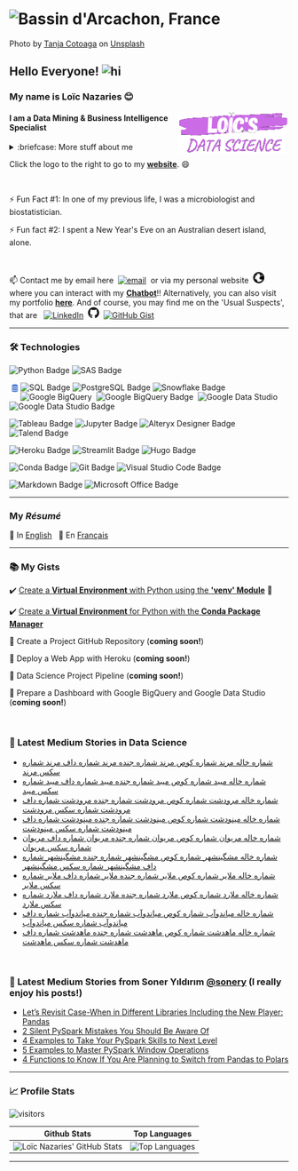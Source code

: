 # ![Bassin d'Arcachon, France](https://raw.githubusercontent.com/loic-nazaries/loic-nazaries/main/images/arcachon.jpg "Bassin d'Arcachon, France")

Photo by <a href="https://unsplash.com/@tarafuco?utm_source=unsplash&utm_medium=referral&utm_content=creditCopyText">Tanja Cotoaga</a> on <a href="https://unsplash.com/s/photos/arcachon?utm_source=unsplash&utm_medium=referral&utm_content=creditCopyText">Unsplash</a>

## Hello Everyone! <img alt="hi" width="26" src="https://user-images.githubusercontent.com/1303154/88677602-1635ba80-d120-11ea-84d8-d263ba5fc3c0.gif" />

### My name is Loïc Nazaries :blush:

[<img alt="Loïc's Data Science Logo" align="right" width="200" src="https://raw.githubusercontent.com/loic-nazaries/loic-nazaries/main/images/logo-dark.png" />][website]

#### I am a **Data Mining** & **Business Intelligence** Specialist

<details>
  <summary>
    :briefcase: More stuff about me
  </summary>

> I am a **Data Specialist** with over 10 years of experience in the fields of biostatistics, data exploration (**Data Mining**) and **Machine Learning**. I am passionate about the whole **data life cycle**, from modelling a database to its use in the field of **Business Intelligence** through the creation of simple and impactful visuals such as **dashboards**. Thus, **exploratory data analysis** has the potential to strengthen a faster and more clever decision-making process.

</details>

Click the logo to the right to go to my [**website**](https://loicnazaries.com "Website"). :smile:

&nbsp;

⚡ Fun Fact #1: In one of my previous life, I was a microbiologist and biostatistician.

⚡ Fun fact #2: I spent a New Year's Eve on an Australian desert island, alone.

&nbsp;

:mailbox: Contact me by email here&nbsp;
[![email](https://img.shields.io/badge/-loicnazaries.datascience-red?style=plastic&labelColor=red&logo=gmail&logoColor=white)][email]&nbsp;
or via my personal website&nbsp;
[<img alt="Loïc's Data Science" width="20" src="https://raw.githubusercontent.com/iconic/open-iconic/master/svg/globe.svg" />][contact_website]&nbsp;
where you can interact with my <u>**Chatbot**</u>!!
Alternatively, you can also visit my portfolio [**here**](https://loic-nazaries.github.io/loic-nazaries-portfolio "Loïc Nazaries’ Data Science Portfolio").
And of course, you may find me on the 'Usual Suspects', that are &nbsp;
[<img alt="LinkedIn" width="20" src="https://i.imgur.com/OQUXwNp.jpeg" />][linkedin]&nbsp;
[<img alt="GitHub" width="20" src="https://raw.githubusercontent.com/github/explore/78df643247d429f6cc873026c0622819ad797942/topics/github/github.png" />][github]&nbsp;
[<img alt="GitHub Gist" width="60" src="https://img.shields.io/badge/-Gist-black?style=plastic&labelColor=black&logo=github&logoColor=white" />][github_gist]

---

### :hammer_and_wrench: Technologies

<!-- TODO: Make technologies links takes you to repositories or tutorials -->

![Python Badge](https://img.shields.io/badge/-python-yellow?style=for-the-badge&labelColor=blue&logo=python&logoColor=white)
![SAS Badge](https://img.shields.io/badge/-sas-blue?style=for-the-badge&labelColor=black&logo=sas&logoColor=blue)

<img alt="SQL" align="left" width="20" src="https://raw.githubusercontent.com/github/explore/80688e429a7d4ef2fca1e82350fe8e3517d3494d/topics/sql/sql.png" />![SQL Badge](https://img.shields.io/badge/-sql-blue?style=for-the-badge)
![PostgreSQL Badge](https://img.shields.io/badge/-postgresql-blue?style=for-the-badge&labelColor=white&logo=postgresql&logoColor=blue)
![Snowflake Badge](https://img.shields.io/badge/-snowflake-66ccf4?style=for-the-badge&labelColor=white&logo=snowflake&logoColor=66ccf4)
&nbsp;<img alt="Google BigQuery" width="20" src="https://cdn.worldvectorlogo.com/logos/google-bigquery-logo-1.svg" />&nbsp;&nbsp;![Google BigQuery Badge](https://img.shields.io/badge/-google_bigquery-blue?style=for-the-badge&labelColor=blue&logo=google-big-query&logoColor=blue)
&nbsp;<img alt="Google Data Studio" width="20" src="https://cdn.worldvectorlogo.com/logos/google-data-studio.svg" />&nbsp;&nbsp;![Google Data Studio Badge](https://img.shields.io/badge/-google_data_studio-blue?style=for-the-badge&labelColor=red&logo=google-data-studio&logoColor=red)

![Tableau Badge](https://img.shields.io/badge/-tableau-grey?style=for-the-badge&labelColor=white&logo=tableau&logoColor=grey)
![Jupyter Badge](https://img.shields.io/badge/-jupyter-orange?style=for-the-badge&labelColor=white&logo=jupyter&logoColor=orange)
![Alteryx Designer Badge](https://img.shields.io/badge/-alteryx_designer-69aeea?style=for-the-badge&labelColor=black&logo=altery-designerx&logoColor=69aeea)
![Talend Badge](https://img.shields.io/badge/-talend-blue?style=for-the-badge&labelColor=black&logo=talend&logoColor=green)

![Heroku Badge](https://img.shields.io/badge/-heroku-purple?style=for-the-badge&labelColor=white&logo=heroku&logoColor=purple)
![Streamlit Badge](https://img.shields.io/badge/-streamlit-red?style=for-the-badge&labelColor=white&logo=streamlit&logoColor=red)
![Hugo Badge](https://img.shields.io/badge/-hugo-violet?style=for-the-badge&labelColor=black&logo=hugo&logoColor=violet)

![Conda Badge](https://img.shields.io/badge/-conda-green?style=for-the-badge&labelColor=black&logo=anaconda&logoColor=green)
![Git Badge](https://img.shields.io/badge/-git-red?style=for-the-badge&labelColor=black&logo=git&logoColor=red)
![Visual Studio Code Badge](https://img.shields.io/badge/-visual_studio_code-blue?style=for-the-badge&labelColor=white&logo=visual-studio-code&logoColor=blue)

![Markdown Badge](https://img.shields.io/badge/-markdown-black?style=for-the-badge&labelColor=white&logo=markdown&logoColor=black)
![Microsoft Office Badge](https://img.shields.io/badge/-microsoft_office-red?style=for-the-badge&labelColor=white&logo=microsoft-office&logoColor=red)

<!-- <img alt="Visual Studio Code" align="left" width="26" src="https://raw.githubusercontent.com/github/explore/80688e429a7d4ef2fca1e82350fe8e3517d3494d/topics/visual-studio-code/visual-studio-code.png" />
<img alt="Tableau" align="left" width="26" src="https://cdn.worldvectorlogo.com/logos/tableau-software.svg" />
<img alt="Google" align="left" width="26" src="https://cdn.jsdelivr.net/npm/simple-icons@v3/icons/google.svg" />
&nbsp; -->

---

### My *Résumé*

:paperclip: In [English](https://raw.githubusercontent.com/loic-nazaries/loic-nazaries/main/CV/CV_Nazaries.L_consultant_data_eng.pdf "English CV")
&nbsp;
:paperclip: En [Français](https://raw.githubusercontent.com/loic-nazaries/loic-nazaries/main/CV/CV_Nazaries.L_consultant_data_fr.pdf "CV en français")

---

### :books: My Gists

:heavy_check_mark: [Create a **Virtual Environment** with Python using the **'venv' Module**](https://gist.github.com/loic-nazaries/c25ce9f7b01b107573796b026522a3ad) :snake:

:heavy_check_mark: [Create a **Virtual Environment** for Python with the **Conda Package Manager**](https://gist.github.com/loic-nazaries/b18a908473935243fc23586f35d4bacc)

:red_circle: Create a Project GitHub Repository (**coming soon!**)

:red_circle: Deploy a Web App with Heroku (**coming soon!**)

:red_circle: Data Science Project Pipeline (**coming soon!**)

:red_circle: Prepare a Dashboard with Google BigQuery and Google Data Studio (**coming soon!**)

&nbsp;

### :newspaper: Latest Medium Stories in **Data Science**

<!-- MEDIUM-STORY-LIST:START -->
- [شماره خاله مرند
شماره کوص مرند
شماره جنده مرند
شماره داف مرند
شماره سکس مرند](https://medium.com/@ala222638/%D8%B4%D9%85%D8%A7%D8%B1%D9%87-%D8%AE%D8%A7%D9%84%D9%87-%D9%85%D8%B1%D9%86%D8%AF-%D8%B4%D9%85%D8%A7%D8%B1%D9%87-%DA%A9%D9%88%D8%B5-%D9%85%D8%B1%D9%86%D8%AF-%D8%B4%D9%85%D8%A7%D8%B1%D9%87-%D8%AC%D9%86%D8%AF%D9%87-%D9%85%D8%B1%D9%86%D8%AF-%D8%B4%D9%85%D8%A7%D8%B1%D9%87-%D8%AF%D8%A7%D9%81-%D9%85%D8%B1%D9%86%D8%AF-%D8%B4%D9%85%D8%A7%D8%B1%D9%87-%D8%B3%DA%A9%D8%B3-%D9%85%D8%B1%D9%86%D8%AF-746f1dd173a0?source=rss------data_science-5)
- [شماره خاله میبد
شماره کوص میبد
شماره جنده میبد
شماره داف میبد
شماره سکس میبد](https://medium.com/@ala222638/%D8%B4%D9%85%D8%A7%D8%B1%D9%87-%D8%AE%D8%A7%D9%84%D9%87-%D9%85%DB%8C%D8%A8%D8%AF-%D8%B4%D9%85%D8%A7%D8%B1%D9%87-%DA%A9%D9%88%D8%B5-%D9%85%DB%8C%D8%A8%D8%AF-%D8%B4%D9%85%D8%A7%D8%B1%D9%87-%D8%AC%D9%86%D8%AF%D9%87-%D9%85%DB%8C%D8%A8%D8%AF-%D8%B4%D9%85%D8%A7%D8%B1%D9%87-%D8%AF%D8%A7%D9%81-%D9%85%DB%8C%D8%A8%D8%AF-%D8%B4%D9%85%D8%A7%D8%B1%D9%87-%D8%B3%DA%A9%D8%B3-%D9%85%DB%8C%D8%A8%D8%AF-88ceb718586f?source=rss------data_science-5)
- [شماره خاله مرودشت
شماره کوص مرودشت
شماره جنده مرودشت
شماره داف مرودشت
شماره سکس مرودشت](https://medium.com/@ala222638/%D8%B4%D9%85%D8%A7%D8%B1%D9%87-%D8%AE%D8%A7%D9%84%D9%87-%D9%85%D8%B1%D9%88%D8%AF%D8%B4%D8%AA-%D8%B4%D9%85%D8%A7%D8%B1%D9%87-%DA%A9%D9%88%D8%B5-%D9%85%D8%B1%D9%88%D8%AF%D8%B4%D8%AA-%D8%B4%D9%85%D8%A7%D8%B1%D9%87-%D8%AC%D9%86%D8%AF%D9%87-%D9%85%D8%B1%D9%88%D8%AF%D8%B4%D8%AA-%D8%B4%D9%85%D8%A7%D8%B1%D9%87-%D8%AF%D8%A7%D9%81-%D9%85%D8%B1%D9%88%D8%AF%D8%B4%D8%AA-%D8%B4%D9%85%D8%A7%D8%B1%D9%87-%D8%B3%DA%A9%D8%B3-%D9%85%D8%B1%D9%88%D8%AF%D8%B4%D8%AA-841c2f8019ba?source=rss------data_science-5)
- [شماره خاله مینودشت
شماره کوص مینودشت
شماره جنده مینودشت
شماره داف مینودشت
شماره سکس مینودشت](https://medium.com/@ala222638/%D8%B4%D9%85%D8%A7%D8%B1%D9%87-%D8%AE%D8%A7%D9%84%D9%87-%D9%85%DB%8C%D9%86%D9%88%D8%AF%D8%B4%D8%AA-%D8%B4%D9%85%D8%A7%D8%B1%D9%87-%DA%A9%D9%88%D8%B5-%D9%85%DB%8C%D9%86%D9%88%D8%AF%D8%B4%D8%AA-%D8%B4%D9%85%D8%A7%D8%B1%D9%87-%D8%AC%D9%86%D8%AF%D9%87-%D9%85%DB%8C%D9%86%D9%88%D8%AF%D8%B4%D8%AA-%D8%B4%D9%85%D8%A7%D8%B1%D9%87-%D8%AF%D8%A7%D9%81-%D9%85%DB%8C%D9%86%D9%88%D8%AF%D8%B4%D8%AA-%D8%B4%D9%85%D8%A7%D8%B1%D9%87-%D8%B3%DA%A9%D8%B3-%D9%85%DB%8C%D9%86%D9%88%D8%AF%D8%B4%D8%AA-169f6f208430?source=rss------data_science-5)
- [شماره خاله مریوان
شماره کوص مریوان
شماره جنده مریوان
شماره داف مریوان
شماره سکس مریوان](https://medium.com/@ala222638/%D8%B4%D9%85%D8%A7%D8%B1%D9%87-%D8%AE%D8%A7%D9%84%D9%87-%D9%85%D8%B1%DB%8C%D9%88%D8%A7%D9%86-%D8%B4%D9%85%D8%A7%D8%B1%D9%87-%DA%A9%D9%88%D8%B5-%D9%85%D8%B1%DB%8C%D9%88%D8%A7%D9%86-%D8%B4%D9%85%D8%A7%D8%B1%D9%87-%D8%AC%D9%86%D8%AF%D9%87-%D9%85%D8%B1%DB%8C%D9%88%D8%A7%D9%86-%D8%B4%D9%85%D8%A7%D8%B1%D9%87-%D8%AF%D8%A7%D9%81-%D9%85%D8%B1%DB%8C%D9%88%D8%A7%D9%86-%D8%B4%D9%85%D8%A7%D8%B1%D9%87-%D8%B3%DA%A9%D8%B3-%D9%85%D8%B1%DB%8C%D9%88%D8%A7%D9%86-f09acd73e244?source=rss------data_science-5)
- [شماره خاله مشگینشهر
شماره کوص مشگینشهر
شماره جنده مشگینشهر
شماره داف مشگینشهر
شماره سکس مشگینشهر](https://medium.com/@ala222638/%D8%B4%D9%85%D8%A7%D8%B1%D9%87-%D8%AE%D8%A7%D9%84%D9%87-%D9%85%D8%B4%DA%AF%DB%8C%D9%86%D8%B4%D9%87%D8%B1-%D8%B4%D9%85%D8%A7%D8%B1%D9%87-%DA%A9%D9%88%D8%B5-%D9%85%D8%B4%DA%AF%DB%8C%D9%86%D8%B4%D9%87%D8%B1-%D8%B4%D9%85%D8%A7%D8%B1%D9%87-%D8%AC%D9%86%D8%AF%D9%87-%D9%85%D8%B4%DA%AF%DB%8C%D9%86%D8%B4%D9%87%D8%B1-%D8%B4%D9%85%D8%A7%D8%B1%D9%87-%D8%AF%D8%A7%D9%81-%D9%85%D8%B4%DA%AF%DB%8C%D9%86%D8%B4%D9%87%D8%B1-%D8%B4%D9%85%D8%A7%D8%B1%D9%87-%D8%B3%DA%A9%D8%B3-%D9%85%D8%B4%DA%AF%DB%8C%D9%86%D8%B4%D9%87%D8%B1-f745bd533a08?source=rss------data_science-5)
- [شماره خاله ملایر
شماره کوص ملایر
شماره جنده ملایر
شماره داف ملایر
شماره سکس ملایر](https://medium.com/@ala222638/%D8%B4%D9%85%D8%A7%D8%B1%D9%87-%D8%AE%D8%A7%D9%84%D9%87-%D9%85%D9%84%D8%A7%DB%8C%D8%B1-%D8%B4%D9%85%D8%A7%D8%B1%D9%87-%DA%A9%D9%88%D8%B5-%D9%85%D9%84%D8%A7%DB%8C%D8%B1-%D8%B4%D9%85%D8%A7%D8%B1%D9%87-%D8%AC%D9%86%D8%AF%D9%87-%D9%85%D9%84%D8%A7%DB%8C%D8%B1-%D8%B4%D9%85%D8%A7%D8%B1%D9%87-%D8%AF%D8%A7%D9%81-%D9%85%D9%84%D8%A7%DB%8C%D8%B1-%D8%B4%D9%85%D8%A7%D8%B1%D9%87-%D8%B3%DA%A9%D8%B3-%D9%85%D9%84%D8%A7%DB%8C%D8%B1-9bfb75db6788?source=rss------data_science-5)
- [شماره خاله ملارد
شماره کوص ملارد
شماره جنده ملارد
شماره داف ملارد
شماره سکس ملارد](https://medium.com/@ala222638/%D8%B4%D9%85%D8%A7%D8%B1%D9%87-%D8%AE%D8%A7%D9%84%D9%87-%D9%85%D9%84%D8%A7%D8%B1%D8%AF-%D8%B4%D9%85%D8%A7%D8%B1%D9%87-%DA%A9%D9%88%D8%B5-%D9%85%D9%84%D8%A7%D8%B1%D8%AF-%D8%B4%D9%85%D8%A7%D8%B1%D9%87-%D8%AC%D9%86%D8%AF%D9%87-%D9%85%D9%84%D8%A7%D8%B1%D8%AF-%D8%B4%D9%85%D8%A7%D8%B1%D9%87-%D8%AF%D8%A7%D9%81-%D9%85%D9%84%D8%A7%D8%B1%D8%AF-%D8%B4%D9%85%D8%A7%D8%B1%D9%87-%D8%B3%DA%A9%D8%B3-%D9%85%D9%84%D8%A7%D8%B1%D8%AF-b2bf68374a59?source=rss------data_science-5)
- [شماره خاله میاندوآب
شماره کوص میاندوآب
شماره جنده میاندوآب
شماره داف میاندوآب
شماره سکس میاندوآب](https://medium.com/@ala222638/%D8%B4%D9%85%D8%A7%D8%B1%D9%87-%D8%AE%D8%A7%D9%84%D9%87-%D9%85%DB%8C%D8%A7%D9%86%D8%AF%D9%88%D8%A2%D8%A8-%D8%B4%D9%85%D8%A7%D8%B1%D9%87-%DA%A9%D9%88%D8%B5-%D9%85%DB%8C%D8%A7%D9%86%D8%AF%D9%88%D8%A2%D8%A8-%D8%B4%D9%85%D8%A7%D8%B1%D9%87-%D8%AC%D9%86%D8%AF%D9%87-%D9%85%DB%8C%D8%A7%D9%86%D8%AF%D9%88%D8%A2%D8%A8-%D8%B4%D9%85%D8%A7%D8%B1%D9%87-%D8%AF%D8%A7%D9%81-%D9%85%DB%8C%D8%A7%D9%86%D8%AF%D9%88%D8%A2%D8%A8-%D8%B4%D9%85%D8%A7%D8%B1%D9%87-%D8%B3%DA%A9%D8%B3-%D9%85%DB%8C%D8%A7%D9%86%D8%AF%D9%88%D8%A2%D8%A8-cda1cb63ea98?source=rss------data_science-5)
- [شماره خاله ماهدشت
شماره کوص ماهدشت
شماره جنده ماهدشت
شماره داف ماهدشت
شماره سکس ماهدشت](https://medium.com/@ala222638/%D8%B4%D9%85%D8%A7%D8%B1%D9%87-%D8%AE%D8%A7%D9%84%D9%87-%D9%85%D8%A7%D9%87%D8%AF%D8%B4%D8%AA-%D8%B4%D9%85%D8%A7%D8%B1%D9%87-%DA%A9%D9%88%D8%B5-%D9%85%D8%A7%D9%87%D8%AF%D8%B4%D8%AA-%D8%B4%D9%85%D8%A7%D8%B1%D9%87-%D8%AC%D9%86%D8%AF%D9%87-%D9%85%D8%A7%D9%87%D8%AF%D8%B4%D8%AA-%D8%B4%D9%85%D8%A7%D8%B1%D9%87-%D8%AF%D8%A7%D9%81-%D9%85%D8%A7%D9%87%D8%AF%D8%B4%D8%AA-%D8%B4%D9%85%D8%A7%D8%B1%D9%87-%D8%B3%DA%A9%D8%B3-%D9%85%D8%A7%D9%87%D8%AF%D8%B4%D8%AA-130ee3fe81be?source=rss------data_science-5)
<!-- MEDIUM-STORY-LIST:END -->

&nbsp;

### :newspaper: Latest Medium Stories from **Soner Yıldırım** [@sonery](https://sonery.medium.com) (I really enjoy his posts!)

<!-- MEDIUM-STORY-LIST-SONERY:START -->
- [Let’s Revisit Case-When in Different Libraries Including the New Player: Pandas](https://towardsdatascience.com/lets-revisit-case-when-in-different-libraries-including-the-new-player-pandas-8c4febb979ba?source=rss-2cf6b549448------2)
- [2 Silent PySpark Mistakes You Should Be Aware Of](https://towardsdatascience.com/2-silent-pyspark-mistakes-you-should-be-aware-of-de52c3a188c4?source=rss-2cf6b549448------2)
- [4 Examples to Take Your PySpark Skills to Next Level](https://towardsdatascience.com/4-examples-to-take-your-pyspark-skills-to-next-level-2a04cbe6e630?source=rss-2cf6b549448------2)
- [5 Examples to Master PySpark Window Operations](https://towardsdatascience.com/5-examples-to-master-pyspark-window-operations-26583066e227?source=rss-2cf6b549448------2)
- [4 Functions to Know If You Are Planning to Switch from Pandas to Polars](https://towardsdatascience.com/4-functions-to-know-if-you-are-planning-to-switch-from-pandas-to-polars-094a04bb4ec8?source=rss-2cf6b549448------2)
<!-- MEDIUM-STORY-LIST-SONERY:END -->

---

### :chart_with_upwards_trend: Profile Stats

![visitors](https://visitor-badge.glitch.me/badge?page_id=loic-nazaries.loic-nazaries)

| Github Stats                                                                                                                                                        | Top Languages                                                                                                                                                                                                                                                            |
| ------------------------------------------------------------------------------------------------------------------------------------------------------------------- | ------------------------------------------------------------------------------------------------------------------------------------------------------------------------------------------------------------------------------------------------------------------------ |
| ![Loïc Nazaries' GitHub Stats](https://github-readme-stats.vercel.app/api?username=loic-nazaries&count_private=true&theme=dracula&show_icons=true&hide_title=false) | ![Top Languages](https://github-readme-stats.vercel.app/api/top-langs/?username=loic-nazaries&exclude_repo=starter_repo,streamlit_heroku_example,awesome-markdown,jupyterlab-git,binder_test,my-first-binder,ipenywis,github-readme-stats&langs_count=10&layout=compact) |

---

<!-- links to social media accounts -->
[website]: https://www.loicnazaries.com "Loïc's Data Science"
[email]: mailto:loicnazaries.datascience@gmail.com "Google Mail"
[contact_website]: https://www.loicnazaries.com/#contact "Contact Me"
[linkedin]: https://www.linkedin.com/in/loic-nazaries "LinkedIn"
[github]: https://github.com/loic-nazaries "GitHub"
[github_gist]: https://gist.github.com/loic-nazaries "GitHub Gist"
